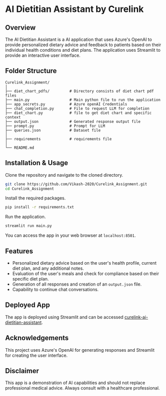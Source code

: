 # AI Dietitian Assistant by Curelink  
   
## Overview  
The AI Dietitian Assistant is a AI application that uses Azure's OpenAI to provide personalized dietary advice and feedback to patients based on their individual health conditions and diet plans. The application uses Streamlit to provide an interactive user interface.  
   
## Folder Structure  
```  
Curelink_Assignment/    
│    
├── diet_chart_pdfs/         # Directory consists of diet chart pdf files  
├── main.py                  # Main python file to run the application    
├── app_secrets.py           # Azure openAI Credentials    
├── chat_completion.py       # File to request LLM for completion  
├── diet_chart.py            # file to get diet chart and specific context    
├── output.json              # Generated response output file    
├── prompt.py                # Prompt for LLM    
├── queries.json             # Dataset file    
│         
├── requirements             # requirements file  
│    
└── README.md    
```  
   
## Installation & Usage  
   
Clone the repository and navigate to the cloned directory.  
```bash  
git clone https://github.com/Vikash-2020/Curelink_Assignment.git  
cd Curelink_Assignment  
```  
   
Install the required packages.  
```bash  
pip install -r requirements.txt  
```  
   
Run the application.  
```bash  
streamlit run main.py  
```  
You can access the app in your web browser at `localhost:8501`.  
   
## Features  
   
* Personalized dietary advice based on the user's health profile, current diet plan, and any additional notes.  
* Evaluation of the user's meals and check for compliance based on their specific diet plan.  
* Generation of all responses and creation of an `output.json` file.  
* Capability to continue chat conversations.  
   
## Deployed App  
   
The app is deployed using Streamlit and can be accessed [curelink-ai-dietitian-assistant](https://curelink-ai-dietitian-assistant.streamlit.app/).  
   
## Acknowledgements  
   
This project uses Azure's OpenAI for generating responses and Streamlit for creating the user interface.  
   
## Disclaimer  
   
This app is a demonstration of AI capabilities and should not replace professional medical advice. Always consult with a healthcare professional.  

